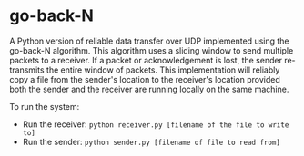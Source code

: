 # go-back-N

A Python version of reliable data transfer over UDP implemented using the go-back-N algorithm. This algorithm uses a sliding window to send
multiple packets to a receiver. If a packet or acknowledgement is lost, the sender re-transmits the entire window of packets.
This implementation will reliably copy a file from the sender's location to the receiver's location provided both the sender and
the receiver are running locally on the same machine.

To run the system:
* Run the receiver:
`python receiver.py [filename of the file to write to]`
* Run the sender:
`python sender.py [filename of file to read from]`
